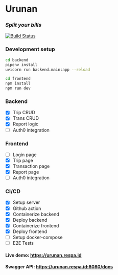 # Urunan
### _Split your bills_

[![Build Status](https://github.com/rezpaditya/Urunan/actions/workflows/docker-deploy.yml/badge.svg)](https://github.com/rezpaditya/Urunan/actions)

### Development setup
```sh
cd backend
pipenv install
uvicorn run backend.main:app --reload

cd frontend
npm install
npm run dev
```

### Backend
- [x] Trip CRUD
- [x] Trans CRUD
- [x] Report logic
- [ ] Auth0 integration

### Frontend
- [ ] Login page
- [x] Trip page
- [x] Transaction page
- [x] Report page
- [ ] Auth0 integration

### CI/CD
- [x] Setup server
- [x] Github action
- [x] Containerize backend
- [x] Deploy backend
- [x] Containerize frontend
- [x] Deploy frontend
- [ ] Setup docker-compose
- [ ] E2E Tests

#### Live demo: https://urunan.respa.id
#### Swagger API: https://urunan.respa.id:8080/docs

